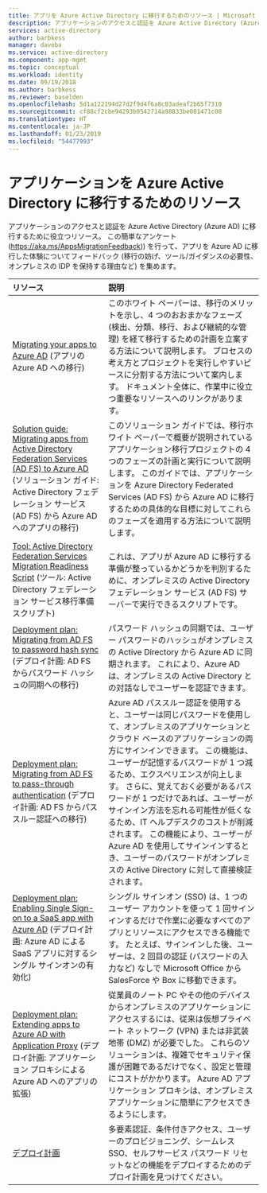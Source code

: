 ```yaml
---
title: アプリを Azure Active Directory に移行するためのリソース | Microsoft Docs
description: アプリケーションのアクセスと認証を Azure Active Directory (Azure AD) に移行するために役立つリソース。
services: active-directory
author: barbkess
manager: daveba
ms.service: active-directory
ms.component: app-mgmt
ms.topic: conceptual
ms.workload: identity
ms.date: 09/19/2018
ms.author: barbkess
ms.reviewer: baselden
ms.openlocfilehash: 5d1a122194d27d2f9d4f6a8c03adeaf2b65f7310
ms.sourcegitcommit: cf88cf2cbe94293b0542714a98833be001471c08
ms.translationtype: HT
ms.contentlocale: ja-JP
ms.lasthandoff: 01/23/2019
ms.locfileid: "54477993"
---
```

# <a name="resources-for-migrating-applications-to-azure-active-directory"></a>アプリケーションを Azure Active Directory に移行するためのリソース

アプリケーションのアクセスと認証を Azure Active Directory (Azure AD) に移行するために役立つリソース。 この簡単なアンケート (https://aka.ms/AppsMigrationFeedback)) を行って、アプリを Azure AD に移行した体験についてフィードバック (移行の妨げ、ツール/ガイダンスの必要性、オンプレミスの IDP を保持する理由など) を集めます。 

| リソース  | 説明  |
|:-----------|:-------------|
|[Migrating your apps to Azure AD](https://aka.ms/migrateapps/whitepaper) (アプリの Azure AD への移行) | このホワイト ペーパーは、移行のメリットを示し、4 つのおおまかなフェーズ (検出、分類、移行、および継続的な管理) を経て移行するための計画を立案する方法について説明します。 プロセスの考え方とプロジェクトを実行しやすいピースに分割する方法について案内します。 ドキュメント全体に、作業中に役立つ重要なリソースへのリンクがあります。 |
|[Solution guide: Migrating apps from Active Directory Federation Services (AD FS) to Azure AD](https://aka.ms/migrateapps/adfssolutionguide) (ソリューション ガイド: Active Directory フェデレーション サービス (AD FS) から Azure AD へのアプリの移行) | このソリューション ガイドでは、移行ホワイト ペーパーで概要が説明されているアプリケーション移行プロジェクトの 4 つのフェーズの計画と実行について説明します。 このガイドでは、アプリケーションを Azure Directory Federated Services (AD FS) から Azure AD に移行するための具体的な目標に対してこれらのフェーズを適用する方法について説明します。|
| [Tool: Active Directory Federation Services Migration Readiness Script](https://aka.ms/migrateapps/adfstools) (ツール: Active Directory フェデレーション サービス移行準備スクリプト) | これは、アプリが Azure AD に移行する準備が整っているかどうかを判別するために、オンプレミスの Active Directory フェデレーション サービス (AD FS) サーバーで実行できるスクリプトです。|
| [Deployment plan: Migrating from AD FS to password hash sync](https://aka.ms/ADFSTOPHSDPDownload) (デプロイ計画: AD FS からパスワード ハッシュの同期への移行) | パスワード ハッシュの同期では、ユーザー パスワードのハッシュがオンプレミスの Active Directory から Azure AD に同期されます。 これにより、Azure AD は、オンプレミスの Active Directory との対話なしでユーザーを認証できます。| 
| [Deployment plan: Migrating from AD FS to pass-through authentication](https://aka.ms/ADFSTOPTADPDownload) (デプロイ計画: AD FS からパススルー認証への移行)|Azure AD パススルー認証を使用すると、ユーザーは同じパスワードを使用して、オンプレミスのアプリケーションとクラウド ベースのアプリケーションの両方にサインインできます。 この機能は、ユーザーが記憶するパスワードが 1 つ減るため、エクスペリエンスが向上します。 さらに、覚えておく必要があるパスワードが 1 つだけであれば、ユーザーがサインイン方法を忘れる可能性が低くなるため、IT ヘルプデスクのコストが削減されます。 この機能により、ユーザーが Azure AD を使用してサインインするとき、ユーザーのパスワードがオンプレミスの Active Directory に対して直接検証されます。|
| [Deployment plan: Enabling Single Sign-on to a SaaS app with Azure AD](https://aka.ms/SSODPDownload) (デプロイ計画: Azure AD による SaaS アプリに対するシングル サインオンの有効化) | シングル サインオン (SSO) は、1 つのユーザー アカウントを使って 1 回サインインするだけで作業に必要なすべてのアプリとリソースにアクセスできる機能です。 たとえば、サインインした後、ユーザーは、2 回目の認証 (パスワードの入力など) なしで Microsoft Office から SalesForce や Box に移動できます。 
| [Deployment plan: Extending apps to Azure AD with Application Proxy](https://aka.ms/AppProxyDPDownload) (デプロイ計画: アプリケーション プロキシによる Azure AD へのアプリの拡張)| 従業員のノート PC やその他のデバイスからオンプレミスのアプリケーションにアクセスするには、従来は仮想プライベート ネットワーク (VPN) または非武装地帯 (DMZ) が必要でした。 これらのソリューションは、複雑でセキュリティ保護が困難であるだけでなく、設定と管理にコストがかかります。 Azure AD アプリケーション プロキシは、オンプレミス アプリケーションに簡単にアクセスできるようにします。 |
| [デプロイ計画](../fundamentals/active-directory-deployment-plans.md) | 多要素認証、条件付きアクセス、ユーザーのプロビジョニング、シームレス SSO、セルフサービス パスワード リセットなどの機能をデプロイするためのデプロイ計画を見つけてください。 |


